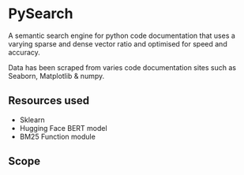 # PySearch
A semantic search engine for python code documentation that uses a varying sparse and dense vector ratio and optimised for speed and accuracy. 

Data has been scraped from varies code documentation sites such as Seaborn, Matplotlib & numpy.


## Resources used
- Sklearn
- Hugging Face BERT model
- BM25 Function module

## Scope
